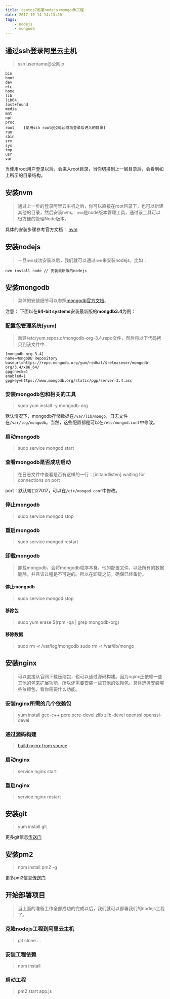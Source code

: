```yaml
---
title: centos7部署nodejs+mongodb工程
date: 2017-10-14 14:13:20
tags: 
    - nodejs
    - mongodb
---
```


## 通过ssh登录阿里云主机
> ssh username@公网ip

```
bin
boot
dev
etc
home
lib
lib64
lost+found
media
mnt
opt
proc
root    [使用ssh root@公网ip成功登录后进入的目录]
run
sbin
srv
sys
tmp
usr
var
```
当使用root用户登录以后，会进入root目录，当你切换到上一层目录后，会看到如上所示的目录结构。

## 安装nvm
> 通过上一步的登录阿里云主机之后，你可以直接在root目录下，也可以新建其他的目录，然后安装nvm。
> `nvm`是node版本管理工具，通过该工具可以很方便的管理Node版本。

具体的安装步骤参考官方文档：
[nvm](https://github.com/creationix/nvm)

## 安装nodejs
> 一旦`nvm`成功安装以后，我们就可以通过`nvm`来安装nodejs。比如：

```
nvm install node // 安装最新版的nodejs
```

## 安装mongodb
> 具体的安装细节可以参照[mongodb官方文档](https://docs.mongodb.com/manual/tutorial/install-mongodb-on-red-hat/)。

注意： 下面以在**64-bit systems**安装最新版的**mongdb3.4**为例：

### 配置包管理系统(yum)
> 新建/etc/yum.repos.d/mongodb-org-3.4.repo文件，然后将以下代码拷贝到该文件中.

```
[mongodb-org-3.4]
name=MongoDB Repository
baseurl=https://repo.mongodb.org/yum/redhat/$releasever/mongodb-org/3.4/x86_64/
gpgcheck=1
enabled=1
gpgkey=https://www.mongodb.org/static/pgp/server-3.4.asc
```

### 安装mongodb包和相关的工具
> sudo yum install -y mongodb-org

默认情况下，mongodb存储数据在`/var/lib/mongo`，日志文件在`/var/log/mongodb`。当然，这些配置都是可以在`/etc/mongod.conf`中修改。

### 启动mongodb
> sudo service mongod start

### 查看mongodb是否成功启动
> 在日志文件中查看是否有这样的一行：[initandlisten] waiting for connections on port <port>

port：默认端口27017，可以在`/etc/mongod.conf`中修改。

### 停止mongodb
> sudo service mongod stop

### 重启mongodb
> sudo service mongod restart

### 卸载mongodb
> 卸载mongodb，会将mongodb程序本身，他的配置文件，以及所有的数据删除，并且该过程是不可逆的。所以在卸载之前，确保已经备份。

#### 停止mongodb
> sudo service mongod stop

#### 移除包
> sudo yum erase $(rpm -qa | grep mongodb-org)

#### 移除数据
> sudo rm -r /var/log/mongodb
> sudo rm -r /var/lib/mongo

## 安装nginx
> 可以直接从官网下载压缩包，也可以通过源码构建。因为nginx还依赖一些其他的包来扩展功能，所以还需要安装一些其他的依赖包。具体选择安装哪些依赖包，看你需要什么功能。

### 安装nginx所需的几个依赖包
> yum install gcc-c++ pcre pcre-devel zlib zlib-devel openssl openssl-devel

### 通过源码构建
> [build nginx from source](http://nginx.org/en/docs/configure.html)

### 启动nginx
> service nginx start

### 重启nginx
> service nginx restart

## 安装git
> yum install git

更多git信息[传送门](https://git-scm.com/download/linux)

## 安装pm2
> npm install pm2 -g

更多pm2信息[传送门](https://github.com/Unitech/pm2)

## 开始部署项目
> 当上面的准备工作全部成功的完成以后，我们就可以部署我们的nodejs工程了。

### 克隆nodejs工程到阿里云主机
> git clone ...

### 安装工程依赖
> npm install

### 启动工程
> pm2 start app.js
